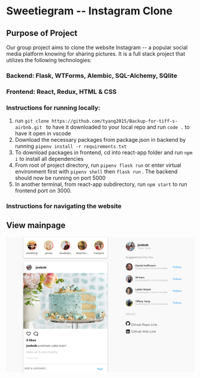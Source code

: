 # Sweetiegram -- Instagram Clone

## Purpose of Project

Our group project aims to clone the website Instagram -- a popular social media platform knowing for sharing pictures. It is a full stack project that utilizes the following technologies:

### Backend: Flask, WTForms, Alembic, SQL-Alchemy, SQlite
### Frontend: React, Redux, HTML & CSS

### Instructions for running locally:

1. run ```git clone https://github.com/tyang2015/Backup-for-tiff-s-airbnb.git ``` to have it downloaded to your local repo and run ```code .``` to have it open in vscode
2. Download the necessary packages from package.json in backend by running ```pipenv install -r requirements.txt``` 
3. To download packages in frontend, cd into react-app folder and run ```npm i``` to install all dependencies
4. From root of project directory, run ```pipenv flask run``` or enter virtual environment first with ```pipenv shell``` then ```flask run``` . The backend should now be running on port 5000
5. In another terminal, from react-app subdirectory, run ```npm start``` to run frontend port on 3000.

### Instructions for navigating the website

## View mainpage

![login page](./images/mainpage.png)

